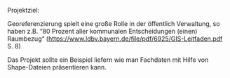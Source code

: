 Projektziel:

Georeferenzierung spielt eine große Rolle in der öffentlich Verwaltung, so haben z.B.  “80  Prozent  aller  kommunalen  Entscheidungen (einen) Raumbezug“ (https://www.ldbv.bayern.de/file/pdf/6925/GIS-Leitfaden.pdf S. 8)

Das Projekt sollte ein Beispiel liefern wie man Fachdaten mit Hilfe von Shape-Dateien präsentieren kann.

